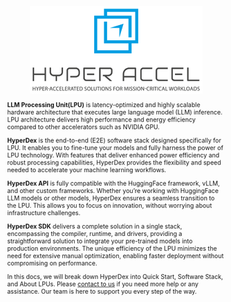 <!---
Copyright 2023 The HyperAccel. All rights reserved.
-->

<p align="center">
    <br>
    <img src="./images/logo.png" width="400"/>
    <br>
</p>

**LLM Processing Unit(LPU)** is latency-optimized and highly scalable hardware architecture that executes large language model (LLM) inference. LPU architecture delivers high performance and energy efficiency compared to other accelerators such as NVIDIA GPU.

**HyperDex** is the end-to-end (E2E) software stack designed specifically for LPU. It enables you to fine-tune your models and fully harness the power of LPU technology. With features that deliver enhanced power efficiency and robust processing capabilities, HyperDex provides the flexibility and speed needed to accelerate your machine learning workflows.

**HyperDex API** is fully compatible with the HuggingFace framework, vLLM, and other custom frameworks. Whether you’re working with HuggingFace LLM models or other models, HyperDex ensures a seamless transition to the LPU. This allows you to focus on innovation, without worrying about infrastructure challenges. 

**HyperDex SDK** delivers a complete solution in a single stack, encompassing the compiler, runtime, and drivers, providing a straightforward solution to integrate your pre-trained models into production environments. The unique efficiency of the LPU minimizes the need for extensive manual optimization, enabling faster deployment without compromising on performance.

In this docs, we will break down HyperDex into Quick Start, Software Stack, and About LPUs. Please [contact to us](mailto:contact@hyperaccel.ai) if you need more help or any assistance. Our team is here to support you every step of the way.



